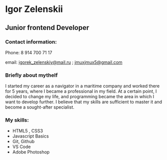 # Igor Zelenskii
## Junior frontend Developer
### Contact information:
Phone: 8 914 700 71 17

email: igorek_zelenskiy@mail.ru ; jmuxjmux5@gmail.com

### Briefly about mythelf
I started my career as a navigator in a maritime company and worked there for 5 years, where I became a professional in my field. At a certain point, I decided to change my life, and programming became the area in which I want to develop further. I believe that my skills are sufficient to master it and become a sought-after specialist.

### My skills:
* HTML5 , CSS3
* Javascript Basics
* Git, Github
* VS Code
* Adobe Photoshop


